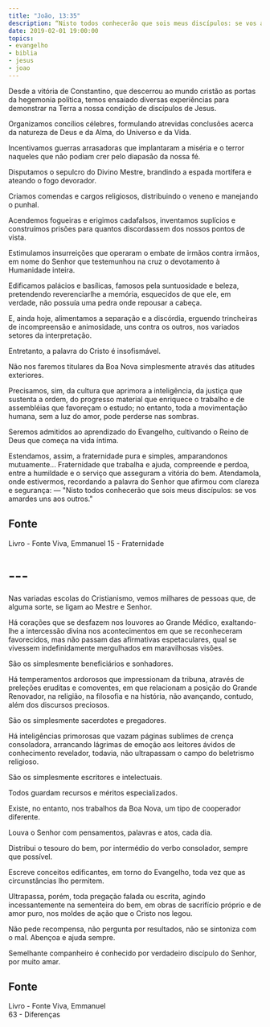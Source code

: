 ```yaml
---
title: "João, 13:35"
description: “Nisto todos conhecerão que sois meus discípulos: se vos amardes uns aos outros.” Jesus
date: 2019-02-01 19:00:00
topics: 
- evangelho
- biblia
- jesus
- joao
---
```


Desde a vitória de Constantino, que descerrou ao mundo cristão as portas
da hegemonia política, temos ensaiado diversas experiências para demonstrar na
Terra a nossa condição de discípulos de Jesus.

Organizamos concílios célebres, formulando atrevidas conclusões acerca da
natureza de Deus e da Alma, do Universo e da Vida.

Incentivamos guerras arrasadoras que implantaram a miséria e o terror
naqueles que não podiam crer pelo diapasão da nossa fé.

Disputamos o sepulcro do Divino Mestre, brandindo a espada mortífera e
ateando o fogo devorador.

Criamos comendas e cargos religiosos, distribuindo o veneno e manejando
o punhal.

Acendemos fogueiras e erigimos cadafalsos, inventamos suplícios e
construímos prisões para quantos discordassem dos nossos pontos de vista.

Estimulamos insurreições que operaram o embate de irmãos contra irmãos,
em nome do Senhor que testemunhou na cruz o devotamento à Humanidade inteira.

Edificamos palácios e basílicas, famosos pela suntuosidade e beleza,
pretendendo reverenciar­lhe a memória, esquecidos de que ele, em verdade, não
possuía uma pedra onde repousar a cabeça.

E, ainda hoje, alimentamos a separação e a discórdia, erguendo trincheiras
de incompreensão e animosidade, uns contra os outros, nos variados setores da
interpretação.

Entretanto, a palavra do Cristo é insofismável.

Não nos faremos titulares da Boa Nova simplesmente através das atitudes
exteriores.

Precisamos, sim, da cultura que aprimora a inteligência, da justiça que
sustenta a ordem, do progresso material que enriquece o trabalho e de assembléias
que favoreçam o estudo; no entanto, toda a movimentação humana, sem a luz do
amor, pode perder­se nas sombras.

Seremos admitidos ao aprendizado do Evangelho, cultivando o Reino de
Deus que começa na vida íntima.

Estendamos, assim, a fraternidade pura e simples, amparando­nos
mutuamente... Fraternidade que trabalha e ajuda, compreende e perdoa, entre a
humildade e o serviço que asseguram a vitória do bem. Atendamo­la, onde
estivermos, recordando a palavra do Senhor que afirmou com clareza e segurança:
— "Nisto todos conhecerão que sois meus discípulos: se vos amardes uns
aos outros."

## Fonte
Livro - Fonte Viva, Emmanuel
15 - Fraternidade

# ---

Nas variadas escolas do Cristianismo, vemos milhares de pessoas que, de
alguma sorte, se ligam ao Mestre e Senhor.

Há corações que se desfazem nos louvores ao Grande Médico, exaltando­
lhe a intercessão divina nos acontecimentos em que se reconheceram favorecidos,
mas não passam das afirmativas espetaculares, qual se vivessem indefinidamente
mergulhados em maravilhosas visões.

São os simplesmente beneficiários e sonhadores.

Há temperamentos ardorosos que impressionam da tribuna, através de
preleções eruditas e comoventes, em que relacionam a posição do Grande
Renovador, na religião, na filosofia e na história, não avançando, contudo, além dos
discursos preciosos.

São os simplesmente sacerdotes e pregadores.

Há inteligências primorosas que vazam páginas sublimes de crença
consoladora, arrancando lágrimas de emoção aos leitores ávidos de conhecimento
revelador, todavia, não ultrapassam o campo do beletrismo religioso.

São os simplesmente escritores e intelectuais.

Todos guardam recursos e méritos especializados.

Existe, no entanto, nos trabalhos da Boa Nova, um tipo de cooperador
diferente.

Louva o Senhor com pensamentos, palavras e atos, cada dia.

Distribui o tesouro do bem, por intermédio do verbo consolador, sempre
que possível.

Escreve conceitos edificantes, em torno do Evangelho, toda vez que as
circunstâncias lho permitem.

Ultrapassa, porém, toda pregação falada ou escrita, agindo incessantemente
na sementeira do bem, em obras de sacrifício próprio e de amor puro, nos moldes de
ação que o Cristo nos legou.

Não pede recompensa, não pergunta por resultados, não se sintoniza com o
mal. Abençoa e ajuda sempre.

Semelhante companheiro é conhecido por verdadeiro discípulo do Senhor,
por muito amar.

## Fonte
Livro - Fonte Viva, Emmanuel  
63 - Diferenças


